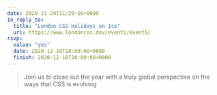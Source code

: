 ```yaml
---
date: 2020-11-29T11:29:16+0000
in_reply_to:
  title: "London CSS Holidays on Ice"
  url: https://www.londoncss.dev/events/event5/
rsvp:
  value: "yes"
  date: 2020-12-10T18:00:00+0000
  finish: 2020-12-10T20:00:00+0000
---
```


> Join us to close out the year with a truly global perspective on the ways that CSS is evolving

